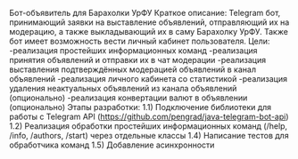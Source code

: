 Бот-объявитель для Барахолки УрФУ
Краткое описание: Telegram бот, принимающий заявки на выставление объявлений, отправляющий их на модерацию, а также выкладывающий их в саму Барахолку УрФУ. Также бот имеет возможность вести личный кабинет пользователя.
Цели:
-реализация простейших информационных команд
-реализация принятия объявлений и отправки их в чат модерации
-реализация выставления подтверждённых модерацией объявлений в канал объявлений
-реализация личного кабинета со статистикой
-реализация удаления неактуальных объявлений из канала объявлений (опционально)
-реализация конвертации валют в объявлении (опционально)
Этапы разработки:
1.1) Подключение библиотеки для работы с Telegram API (https://github.com/pengrad/java-telegram-bot-api)
1.2) Реализация обработки простейших информационных команд (/help, /info, /authors, /start) через отдельные классы
1.4) Написание тестов для обработчика команд
1.5) Добавление асинхронности
